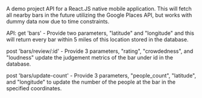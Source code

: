 A demo project API for a React.JS native mobile application. This will fetch all nearby bars in the future utilizing the Google Places API, but works with dummy data now due to time constraints.

API:
get 'bars' - Provide two parameters, "latitude" and "longitude" and this will return every bar within 5 miles of this location stored in the database.

post 'bars/review/:id' - Provide 3 parameters, "rating", "crowdedness", and "loudness" update the judgement metrics of the bar under id in the database.

post 'bars/update-count' - Provide 3 parameters, "people_count", "latitude", and "longitude" to update the number of the people at the bar in the specified coordinates.
